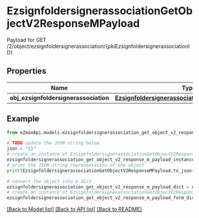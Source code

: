 # EzsignfoldersignerassociationGetObjectV2ResponseMPayload

Payload for GET /2/object/ezsignfoldersignerassociation/{pkiEzsignfoldersignerassociationID}

## Properties

Name | Type | Description | Notes
------------ | ------------- | ------------- | -------------
**obj_ezsignfoldersignerassociation** | [**EzsignfoldersignerassociationResponseCompound**](EzsignfoldersignerassociationResponseCompound.md) |  | 

## Example

```python
from eZmaxApi.models.ezsignfoldersignerassociation_get_object_v2_response_m_payload import EzsignfoldersignerassociationGetObjectV2ResponseMPayload

# TODO update the JSON string below
json = "{}"
# create an instance of EzsignfoldersignerassociationGetObjectV2ResponseMPayload from a JSON string
ezsignfoldersignerassociation_get_object_v2_response_m_payload_instance = EzsignfoldersignerassociationGetObjectV2ResponseMPayload.from_json(json)
# print the JSON string representation of the object
print(EzsignfoldersignerassociationGetObjectV2ResponseMPayload.to_json())

# convert the object into a dict
ezsignfoldersignerassociation_get_object_v2_response_m_payload_dict = ezsignfoldersignerassociation_get_object_v2_response_m_payload_instance.to_dict()
# create an instance of EzsignfoldersignerassociationGetObjectV2ResponseMPayload from a dict
ezsignfoldersignerassociation_get_object_v2_response_m_payload_form_dict = ezsignfoldersignerassociation_get_object_v2_response_m_payload.from_dict(ezsignfoldersignerassociation_get_object_v2_response_m_payload_dict)
```
[[Back to Model list]](../README.md#documentation-for-models) [[Back to API list]](../README.md#documentation-for-api-endpoints) [[Back to README]](../README.md)


